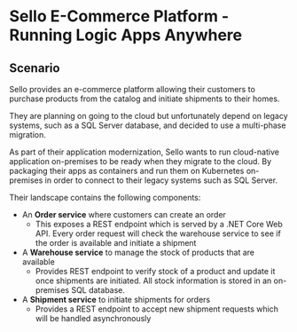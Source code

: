 # Sello E-Commerce Platform - Running Logic Apps Anywhere

## Scenario
Sello provides an e-commerce platform allowing their customers to purchase products from the catalog and initiate shipments to their homes.

They are planning on going to the cloud but unfortunately depend on legacy systems, such as a SQL Server database, and decided to use a multi-phase migration.

As part of their application modernization, Sello wants to run cloud-native application on-premises to be ready when they migrate to the cloud. By packaging their apps as containers and run them on Kubernetes on-premises in order to connect to their legacy systems such as SQL Server.

Their landscape contains the following components:
-	An **Order service** where customers can create an order
    - This exposes a REST endpoint which is served by a .NET Core Web API. Every order request will check the warehouse service to see if the order is available and initiate a shipment
-	A **Warehouse service** to manage the stock of products that are available
    - Provides REST endpoint to verify stock of a product and update it once shipments are initiated. All stock information is stored in an on-premises SQL database.
-	A **Shipment service** to initiate shipments for orders
    - Provides a REST endpoint to accept new shipment requests which will be handled asynchronously
